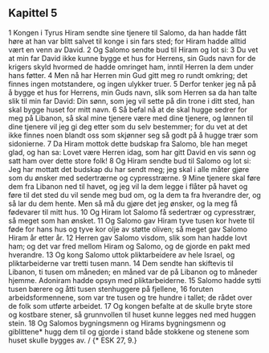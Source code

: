## Kapittel 5

1 Kongen i Tyrus Hiram sendte sine tjenere til Salomo, da han hadde fått høre at han var blitt salvet til konge i sin fars sted; for Hiram hadde alltid vært en venn av David.
2 Og Salomo sendte bud til Hiram og lot si:
3 Du vet at min far David ikke kunne bygge et hus for Herrens, sin Guds navn for de krigers skyld hvormed de hadde omringet ham, inntil Herren la dem under hans føtter.
4 Men nå har Herren min Gud gitt meg ro rundt omkring; det finnes ingen motstandere, og ingen ulykker truer.
5 Derfor tenker jeg nå på å bygge et hus for Herrens, min Guds navn, slik som Herren sa da han talte slik til min far David: Din sønn, som jeg vil sette på din trone i ditt sted, han skal bygge huset for mitt navn.
6 Så befal nå at de skal hugge sedrer for meg på Libanon, så skal mine tjenere være med dine tjenere, og lønnen til dine tjenere vil jeg gi deg etter som du selv bestemmer; for du vet at det ikke finnes noen blandt oss som skjønner seg så godt på å hugge trær som sidonierne.
7 Da Hiram mottok dette budskap fra Salomo, ble han meget glad, og han sa: Lovet være Herren idag, som har gitt David en vis sønn og satt ham over dette store folk!
8 Og Hiram sendte bud til Salomo og lot si: Jeg har mottatt det budskap du har sendt meg; jeg skal i alle måter gjøre som du ønsker med sedertrærne og cypresstrærne.
9 Mine tjenere skal føre dem fra Libanon ned til havet, og jeg vil la dem legge i flåter på havet og føre til det sted du vil sende meg bud om, og la dem ta fra hverandre der, og så lar du dem hente. Men så må du gjøre det jeg ønsker, og la meg få fødevarer til mitt hus.
10 Og Hiram lot Salomo få sedertrær og cypresstrær, så meget som han ønsket.
11 Og Salomo gav Hiram tyve tusen kor hvete til føde for hans hus og tyve kor olje av støtte oliven; så meget gav Salomo Hiram år etter år.
12 Herren gav Salomo visdom, slik som han hadde lovt ham; og det var fred mellom Hiram og Salomo, og de gjorde en pakt med hverandre.
13 Og kong Salomo uttok pliktarbeidere av hele Israel, og pliktarbeiderne var tretti tusen mann.
14 Dem sendte han skiftevis til Libanon, ti tusen om måneden; en måned var de på Libanon og to måneder hjemme. Adoniram hadde opsyn med pliktarbeiderne.
15 Salomo hadde sytti tusen bærere og åtti tusen stenhuggere på fjellene,
16 foruten arbeidsformennene, som var tre tusen og tre hundre i tallet; de rådet over de folk som utførte arbeidet.
17 Og kongen befalte at de skulle bryte store og kostbare stener, så grunnvollen til huset kunne legges ned med huggen stein.
18 Og Salomos bygningsmenn og Hirams bygningsmenn og giblittene* hugg dem til og gjorde i stand både stokkene og stenene som huset skulle bygges av. / {* ESK 27, 9.}
